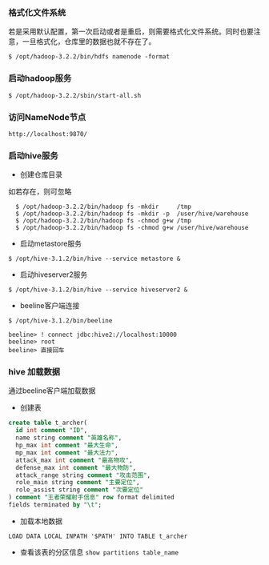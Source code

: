 
### 格式化文件系统

若是采用默认配置，第一次启动或者是重启，则需要格式化文件系统。同时也要注意，一旦格式化，仓库里的数据也就不存在了。
```
$ /opt/hadoop-3.2.2/bin/hdfs namenode -format
```

### 启动hadoop服务

```
$ /opt/hadoop-3.2.2/sbin/start-all.sh
```

### 访问NameNode节点

```
http://localhost:9870/
```

### 启动hive服务

- 创建仓库目录

如若存在，则可忽略

```
  $ /opt/hadoop-3.2.2/bin/hadoop fs -mkdir     /tmp
  $ /opt/hadoop-3.2.2/bin/hadoop fs -mkdir -p  /user/hive/warehouse
  $ /opt/hadoop-3.2.2/bin/hadoop fs -chmod g+w /tmp
  $ /opt/hadoop-3.2.2/bin/hadoop fs -chmod g+w /user/hive/warehouse
```

- 启动metastore服务

```
$ /opt/hive-3.1.2/bin/hive --service metastore &
```

- 启动hiveserver2服务
```
$ /opt/hive-3.1.2/bin/hive --service hiveserver2 &
```

- beeline客户端连接

```
$ /opt/hive-3.1.2/bin/beeline

beeline> ! connect jdbc:hive2://localhost:10000
beeline> root
beeline> 直接回车
```

### hive 加载数据

通过beeline客户端加载数据

- 创建表

```sql
create table t_archer(
  id int comment "ID",
  name string comment "英雄名称", 
  hp_max int comment "最大生命", 
  mp_max int comment "最大法力", 
  attack_max int comment "最高物攻", 
  defense_max int comment "最大物防", 
  attack_range string comment "攻击范围", 
  role_main string comment "主要定位", 
  role_assist string comment "次要定位"
) comment "王者荣耀射手信息" row format delimited
fields terminated by "\t";
```


- 加载本地数据

`LOAD DATA LOCAL INPATH '$PATH' INTO TABLE t_archer`


- 查看该表的分区信息
`show partitions table_name`

